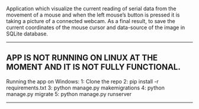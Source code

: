 Application which visualize the current reading of serial data from the movement of a mouse and when the left mouse’s button is pressed it is taking a picture of a connected webcam. As a final result, to save the current coordinates of the mouse cursor and data-source of the image in SQLite database.

---
APP IS NOT RUNNING ON LINUX AT THE MOMENT AND IT IS NOT FULLY FUNCTIONAL.
---
Running the app on Windows:
    1: Clone the repo
    2: pip install -r requirements.txt
    3: python manage.py makemigrations
    4: python manage.py migrate
    5: python manage.py runserver

---

